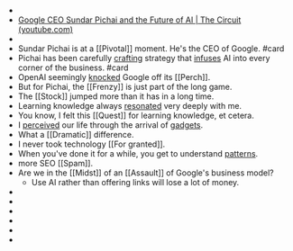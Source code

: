 -
- [Google CEO Sundar Pichai and the Future of AI | The Circuit (youtube.com)](https://www.youtube.com/watch?v=5puu3kN9l7c&ab_channel=BloombergOriginals)
-
- Sundar Pichai is at a [[Pivotal]] moment. He's the CEO of Google. #card
- Pichai has been carefully [crafting]([[Craft]]) strategy that [infuses]([[Infuse]]) AI into every corner of the business. #card
- OpenAI seemingly [knocked]([[Knock]]) Google off its [[Perch]].
- But for Pichai, the [[Frenzy]] is just part of the long game.
- The [[Stock]] jumped more than it has in a long time.
- Learning knowledge always [resonated]([[Resonate]]) very deeply with me.
- You know, I felt this [[Quest]] for learning knowledge, et cetera.
- I [perceived]([[Perceive]]) our life through the arrival of [gadgets]([[Gadget]]).
- What a [[Dramatic]] difference.
- I never took technology [[For granted]].
- When you've done it for a while, you get to understand [patterns]([[Pattern]]).
- more SEO [[Spam]].
- Are we in the [[Midst]] of an [[Assault]] of Google's business model?
	- Use AI rather than offering links will lose a lot of money.
-
-
-
-
-
-